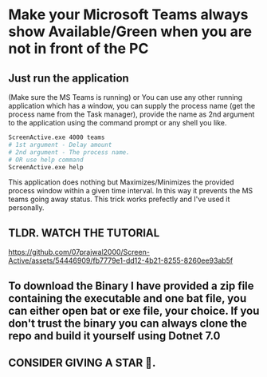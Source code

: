 # Make your Microsoft Teams always show Available/Green when you are not in front of the PC

## Just run the application
(Make sure the MS Teams is running) or You can use any other running application which has a window, you can supply the process name (get the process name from the Task manager), provide the name as 2nd argument to the application using the command prompt or any shell you like.
```bash
ScreenActive.exe 4000 teams
# 1st argument - Delay amount 
# 2nd argument - The process name.
# OR use help command
ScreenActive.exe help
```

This application does nothing but Maximizes/Minimizes the provided process window within a given time interval. In this way it prevents the MS teams going away status. This trick works prefectly and I've used it personally.

## TLDR. WATCH THE TUTORIAL
https://github.com/07prajwal2000/Screen-Active/assets/54446909/fb7779e1-dd12-4b21-8255-8260ee93ab5f


## To download the Binary I have provided a zip file containing the executable and one bat file, you can either open bat or exe file, your choice. If you don't trust the binary you can always clone the repo and build it yourself using Dotnet 7.0

## CONSIDER GIVING A STAR 🌟.
